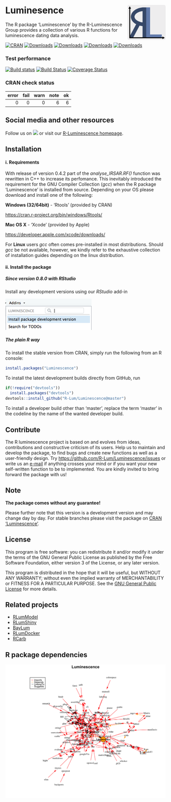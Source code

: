 




<!-- README.md was auto-generated by README.Rmd. Please DO NOT edit by hand!-->

# Luminesence <img width=120px src="man/figures/RL_Logo.svg" align="right" />

The R package ‘Luminescence’ by the R-Luminescence Group provides a
collection of various R functions for luminescence dating data analysis.

[![CRAN](http://www.r-pkg.org/badges/version/Luminescence)](https://cran.r-project.org/package=Luminescence)
[![Downloads](http://cranlogs.r-pkg.org/badges/grand-total/Luminescence)](http://www.r-pkg.org/pkg/Luminescence)
[![Downloads](http://cranlogs.r-pkg.org/badges/Luminescence)](http://www.r-pkg.org/pkg/Luminescence)
[![Downloads](http://cranlogs.r-pkg.org/badges/last-week/Luminescence)](http://www.r-pkg.org/pkg/Luminescence)
[![Downloads](http://cranlogs.r-pkg.org/badges/last-day/Luminescence)](http://www.r-pkg.org/pkg/Luminescence)

### Test performance

[![Build
status](https://ci.appveyor.com/api/projects/status/jtgqr9a6jajn02y0/branch/master?svg=true)](https://ci.appveyor.com/project/tzerk/luminescence/branch/master)
[![Build
Status](https://travis-ci.org/R-Lum/Luminescence.svg?branch=master)](https://travis-ci.org/R-Lum/Luminescence)
[![Coverage
Status](https://img.shields.io/codecov/c/github/R-Lum/Luminescence.svg)](https://codecov.io/github/R-Lum/Luminescence?branch=master)

### CRAN check status

| error | fail | warn | note | ok |
| ----: | ---: | ---: | ---: | -: |
|     0 |    0 |    0 |    6 |  6 |

## Social media and other resources

Follow us on
[![](http://i.imgur.com/wWzX9uB.png)](https://www.twitter.com/RLuminescence)
or visit our [R-Luminescence homepage](http://www.r-luminescence.org).

## Installation

#### i. Requirements

With release of version 0.4.2 part of the *analyse\_IRSAR.RF()* function
was rewritten in C++ to increase its perfomance. This inevitably
introduced the requirement for the GNU Compiler Collection (*gcc*) when
the R package ‘Luminescence’ is installed from source. Depending on your
OS please download and install one of the following:

**Windows (32/64bit)** - ‘Rtools’ (provided by CRAN)

<https://cran.r-project.org/bin/windows/Rtools/>

**Mac OS X** - ‘Xcode’ (provided by Apple)

<https://developer.apple.com/xcode/downloads/>

For **Linux** users *gcc* often comes pre-installed in most
distributions. Should *gcc* be not available, however, we kindly refer
to the exhaustive collection of installation guides depending on the
linux distribution.

#### ii. Install the package

##### Since version 0.8.0 with RStudio

Install any development versions using our *RStudio* add-in

![](man/figures/README-Screenshot_AddIn.png)

##### The plain **R** way

To install the stable version from CRAN, simply run the following from
an R console:

``` r
install.packages("Luminescence")
```

To install the latest development builds directly from GitHub, run

``` r
if(!require("devtools"))
  install.packages("devtools")
devtools::install_github("R-Lum/Luminescence@master")
```

To install a developer build other than ‘master’, replace the term
‘master’ in the codeline by the name of the wanted developer build.

## Contribute

The R luminescence project is based on and evolves from ideas,
contributions and constructive criticism of its users. Help us to
maintain and develop the package, to find bugs and create new functions
as well as a user-friendly design. Try
<https://github.com/R-Lum/Luminescence/issues> or write us an
[e-mail](mailto:developers@r-luminescence.org) if anything crosses your
mind or if you want your new self-written function to be to implemented.
You are kindly invited to bring forward the package with us\!

## Note

**The package comes without any guarantee\!**

Please further note that this version is a development version and may
change day by day. For stable branches please visit the package on [CRAN
‘Luminescence’](https://cran.r-project.org/package=Luminescence).

## License

This program is free software: you can redistribute it and/or modify it
under the terms of the GNU General Public License as published by the
Free Software Foundation, either version 3 of the License, or any later
version.

This program is distributed in the hope that it will be useful, but
WITHOUT ANY WARRANTY; without even the implied warranty of
MERCHANTABILITY or FITNESS FOR A PARTICULAR PURPOSE. See the [GNU
General Public
License](https://github.com/R-Lum/Luminescence/blob/master/LICENSE) for
more details.

## Related projects

  - [RLumModel](https://github.com/R-Lum/RLumModel)
  - [RLumShiny](https://github.com/R-Lum/RLumShiny)
  - [BayLum](https://github.com/R-Lum/BayLum)
  - [RLumDocker](https://github.com/R-Lum/RLumDocker)
  - [RCarb](https://github.com/R-Lum/RCarb)

## R package dependencies

![](man/figures/README-Package_DependencyGraph.png)
